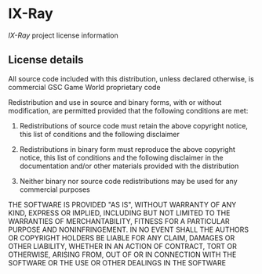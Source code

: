 # IX-Ray

_IX-Ray_ project license information

## License details

All source code included with this distribution, unless declared otherwise, is commercial GSC Game World proprietary code

Redistribution and use in source and binary forms, with or without modification, are permitted provided that the following conditions are met:

1. Redistributions of source code must retain the above copyright notice, this list of conditions and the following disclaimer

2. Redistributions in binary form must reproduce the above copyright notice, this list of conditions and the following disclaimer in the documentation and/or other materials provided with the distribution

3. Neither binary nor source code redistributions may be used for any commercial purposes

THE SOFTWARE IS PROVIDED "AS IS", WITHOUT WARRANTY OF ANY KIND, EXPRESS OR IMPLIED, INCLUDING BUT NOT LIMITED TO THE WARRANTIES OF MERCHANTABILITY, FITNESS FOR A PARTICULAR PURPOSE AND NONINFRINGEMENT. IN NO EVENT SHALL THE AUTHORS OR COPYRIGHT HOLDERS BE LIABLE FOR ANY CLAIM, DAMAGES OR OTHER LIABILITY, WHETHER IN AN ACTION OF CONTRACT, TORT OR OTHERWISE, ARISING FROM, OUT OF OR IN CONNECTION WITH THE SOFTWARE OR THE USE OR OTHER DEALINGS IN THE SOFTWARE

